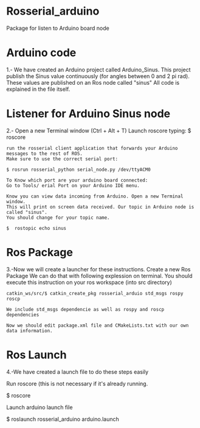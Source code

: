 # Rosserial_arduino
Package for listen to Arduino board node

# Arduino code
1.- We have created an Arduino project called Arduino_Sinus. This project publish the Sinus value continuously (for angles between 0 and 2 pi rad).
    These values are published on an Ros node called "sinus"
    All code is explained in the file itself.


# Listener for Arduino Sinus node
2.- Open a new Terminal window (Ctrl + Alt + T)
    Launch roscore typing:
    $ roscore
    
    run the rosserial client application that forwards your Arduino messages to the rest of ROS. 
    Make sure to use the correct serial port:

    $ rosrun rosserial_python serial_node.py /dev/ttyACM0
    
    To Know which port are your arduino board connected:
    Go to Tools/ erial Port on your Arduino IDE menu.
    
    Know you can view data incoming from Arduino. Open a new Terminal window.
    This will print on screen data received. Our topic in Arduino node is called "sinus".
    You should change for your topic name.
    
    $  rostopic echo sinus
    


# Ros Package    
3.-Now we will create a launcher for these instructions. Create a new Ros Package 
    We can do that with following explession on terminal. You should execute this instruction on your ros workspace (into src directory)
    
    catkin_ws/src/$ catkin_create_pkg rosserial_arduio std_msgs rospy roscp
    
    We include std_msgs dependencie as well as rospy and roscp dependencies
    
    Now we should edit package.xml file and CMakeLists.txt with our own data information.


# Ros Launch   
4.-We have created a launch file to do these steps easily
    
   Run roscore (this is not necessary if it's already running.
   
   $ roscore
   
   Launch arduino launch file
   
   $ roslaunch rosserial_arduino arduino.launch
   
   

   



